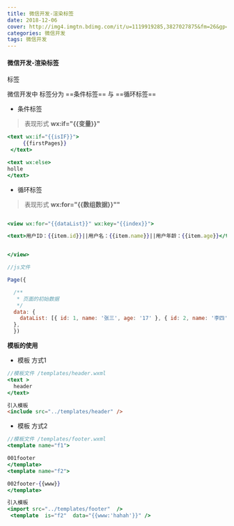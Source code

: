 ```yaml
---
title: 微信开发-渲染标签
date: 2018-12-06
cover: http://img4.imgtn.bdimg.com/it/u=1119919285,3827027875&fm=26&gp=0.jpg
categories: 微信开发
tags: 微信开发 
---
```


#### 微信开发-渲染标签
标签

微信开发中  标签分为 ==条件标签== 与  ==循环标签==

- 条件标签

>表现形式   **wx:if="{{变量}}"**
```jsx
<text wx:if="{{isIF}}">
     {{firstPages}}
 </text>

<text wx:else>
holle
</text>
```

- 循环标签

>表现形式   **wx:for="{{数组数据}}""**
```jsx

<view wx:for="{{dataList}}" wx:key="{{index}}">

<text>用户ID：{{item.id}}||用户名：{{item.name}}||用户年龄：{{item.age}}</text>


</view>

//js文件

Page({

  /**
   * 页面的初始数据
   */
  data: {
    dataList: [{ id: 1, name: '张三', age: '17' }, { id: 2, name: '李四', age: '18' }, { id: 3, name: '王五', age: '19' }]
  },
  })
```

**模板的使用**
+ 模板 方式1
```jsx
//模板文件 /templates/header.wxml
<text >
  header
</text>

```

```html
引入模板
<include src="../templates/header" />
```

+ 模板 方式2
```jsx
//模板文件 /templates/footer.wxml
<template name="f1">

001footer
</template>
<template name="f2">

002footer-{{www}}
</template>

```

```jsx
引入模板
<import src="../templates/footer"  />
 <template  is="f2"  data="{{www:'hahah'}}" />
```

